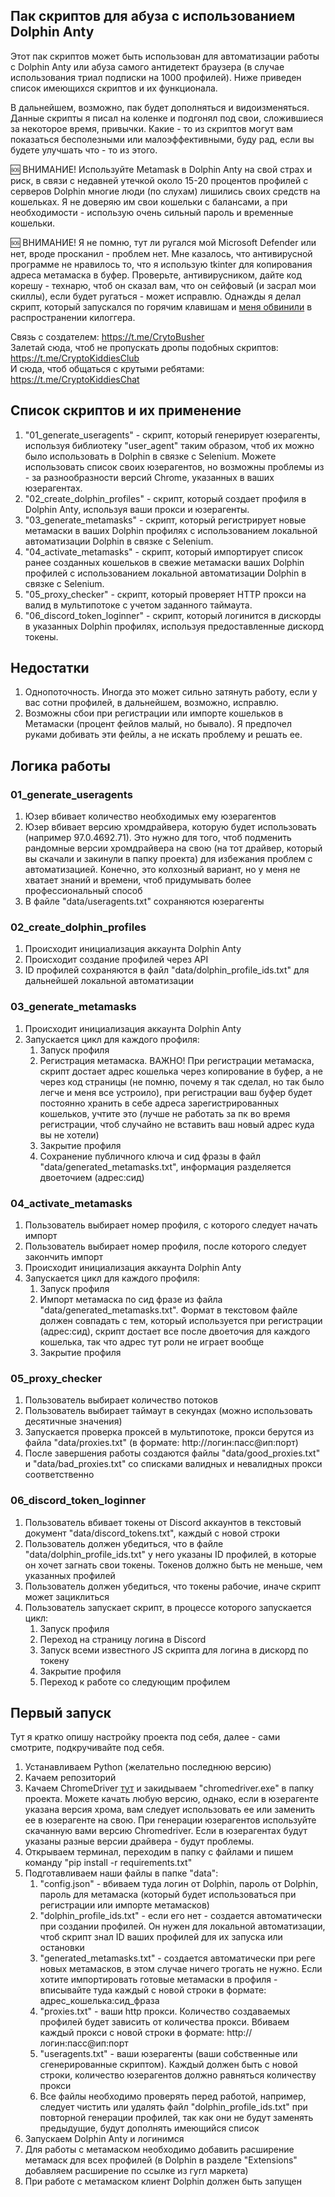 ## Пак скриптов для абуза с использованием Dolphin Anty
Этот пак скриптов может быть использован для автоматизации работы с Dolphin Anty или абуза самого антидетект браузера (в случае использования триал подписки на 1000 профилей). Ниже приведен список имеющихся скриптов и их функционала.

В дальнейшем, возможно, пак будет дополняться и видоизменяться. Данные скрипты я писал на коленке и подгонял под свои, сложившиеся за некоторое время, привычки. Какие - то из скриптов могут вам показаться бесполезными или малоэффективными, буду рад, если вы будете улучшать что - то из этого.

🆘 ВНИМАНИЕ! Используйте Metamask в Dolphin Anty на свой страх и риск, в связи с недавней утечкой около 15-20 процентов профилей с серверов Dolphin многие люди (по слухам) лишились своих средств на кошельках. Я не доверяю им свои кошельки с балансами, а при необходимости - использую очень сильный пароль и временные кошельки.

🆘 ВНИМАНИЕ! Я не помню, тут ли ругался мой Microsoft Defender или нет, вроде просканил - проблем нет. Мне казалось, что антивирусной программе не нравилось то, что я использую tkinter для копирования адреса метамаска в буфер. Проверьте, антивирусником, дайте код корешу - технарю, чтоб он сказал вам, что он сейфовый (и засрал мои скиллы), если будет ругаться - может исправлю. Однажды я делал скрипт, который запускался по горячим клавишам и [меня обвинили](https://t.me/FarmersChatCKC/2707) в распространении килоггера.

Связь с создателем: https://t.me/CrytoBusher <br>
Залетай сюда, чтоб не пропускать дропы подобных скриптов: https://t.me/CryptoKiddiesClub <br>
И сюда, чтоб общаться с крутыми ребятами: https://t.me/CryptoKiddiesChat <br>

## Список скриптов и их применение
1. "01_generate_useragents" - скрипт, который генерирует юзерагенты, используя библиотеку "user_agent" таким образом, чтоб их можно было использовать в Dolphin в связке с Selenium. Можете использовать список своих юзерагентов, но возможны проблемы из - за разнообразности версий Chrome, указанных в ваших юзерагентах.
2. "02_create_dolphin_profiles" - скрипт, который создает профиля в Dolphin Anty, используя ваши прокси и юзерагенты.
3. "03_generate_metamasks" - скрипт, который регистрирует новые метамаски в ваших Dolphin профилях с использованием локальной автоматизации Dolphin в связке с Selenium.
4. "04_activate_metamasks" - скрипт, который импортирует список ранее созданных кошельков в свежие метамаски ваших Dolphin профилей с использованием локальной автоматизации Dolphin в связке с Selenium.
5. "05_proxy_checker" - скрипт, который проверяет HTTP прокси на валид в мультипотоке с учетом заданного таймаута.
6. "06_discord_token_loginner" - скрипт, который логинится в дискорды в указанных Dolphin профилях, используя предоставленные дискорд токены.

## Недостатки
1. Однопоточность. Иногда это может сильно затянуть работу, если у вас сотни профилей, в дальнейшем, возможно, исправлю.
2. Возможны сбои при регистрации или импорте кошельков в Метамаски (процент фейлов малый, но бывало). Я предпочел руками добивать эти фейлы, а не искать проблему и решать ее.

## Логика работы
### 01_generate_useragents
1. Юзер вбивает количество необходимых ему юзерагентов
2. Юзер вбивает версию хромдрайвера, которую будет использовать (например 97.0.4692.71). Это нужно для того, чтоб подменить рандомные версии хромдрайвера на свою (на тот драйвер, который вы скачали и закинули в папку проекта) для избежания проблем с автоматизацией. Конечно, это колхозный вариант, но у меня не хватает знаний и времени, чтоб придумывать более профессиональный способ
3. В файле "data/useragents.txt" сохраняются юзерагенты

### 02_create_dolphin_profiles
1. Происходит инициализация аккаунта Dolphin Anty
2. Происходит создание профилей через API
3. ID профилей сохраняются в файл "data/dolphin_profile_ids.txt" для дальнейшей локальной автоматизации

### 03_generate_metamasks
1. Происходит инициализация аккаунта Dolphin Anty
2. Запускается цикл для каждого профиля:
   1. Запуск профиля
   2. Регистрация метамаска. ВАЖНО! При регистрации метамаска, скрипт достает адрес кошелька через копирование в буфер, а не через код страницы (не помню, почему я так сделал, но так было легче и меня все устроило), при регистрации ваш буфер будет постоянно хранить в себе адреса зарегистрированных кошельков, учтите это (лучше не работать за пк во время регистрации, чтоб случайно не вставить ваш новый адрес куда вы не хотели)
   3. Закрытие профиля
   4. Сохранение публичного ключа и сид фразы в файл "data/generated_metamasks.txt", информация разделяется двоеточием (адрес:сид)

### 04_activate_metamasks
1. Пользователь выбирает номер профиля, с которого следует начать импорт
2. Пользователь выбирает номер профиля, после которого следует закончить импорт
3. Происходит инициализация аккаунта Dolphin Anty
4. Запускается цикл для каждого профиля:
   1. Запуск профиля
   2. Импорт метамаска по сид фразе из файла "data/generated_metamasks.txt". Формат в текстовом файле должен совпадать с тем, который используется при регистрации (адрес:сид), скрипт достает все после двоеточия для каждого кошелька, так что адрес тут роли не играет вообще
   3. Закрытие профиля
   
### 05_proxy_checker
1. Пользователь выбирает количество потоков
2. Пользователь выбирает таймаут в секундах (можно использовать десятичные значения)
3. Запускается проверка проксей в мультипотоке, прокси берутся из файла "data/proxies.txt" (в формате: http://логин:пасс@ип:порт)
4. После завершения работы создаются файлы "data/good_proxies.txt" и "data/bad_proxies.txt" со списками валидных и невалидных прокси соответственно

### 06_discord_token_loginner
1. Пользователь вбивает токены от Discord аккаунтов в текстовый документ "data/discord_tokens.txt", каждый с новой строки
2. Пользователь должен убедиться, что в файле "data/dolphin_profile_ids.txt" у него указаны ID профилей, в которые он хочет загнать свои токены. Токенов должно быть не меньше, чем указанных профилей
3. Пользователь должен убедиться, что токены рабочие, иначе скрипт может зациклиться
4. Пользователь запускает скрипт, в процессе которого запускается цикл:
   1. Запуск профиля
   2. Переход на страницу логина в Discord
   3. Запуск всеми известного JS скрипта для логина в дискорд по токену
   4. Закрытие профиля
   5. Переход к работе со следующим профилем

## Первый запуск
Тут я кратко опишу настройку проекта под себя, далее - сами смотрите, подкручивайте под себя.

1. Устанавливаем Python (желательно последнюю версию)
2. Качаем репозиторий
3. Качаем ChromeDriver [тут](https://chromedriver.chromium.org/downloads) и закидываем "chromedriver.exe" в папку проекта. Можете качать любую версию, однако, если в юзерагенте указана версия хрома, вам следует использовать ее или заменить ее в юзерагенте на свою. При генерации юзерагентов используйте скачанную вами версию Chromedriver. Если в юзерагентах будут указаны разные версии драйвера - будут проблемы.
4. Открываем терминал, переходим в папку с файлами и пишем команду "pip install -r requirements.txt"
5. Подготавливаем наши файлы в папке "data":
   1. "config.json" - вбиваем туда логин от Dolphin, пароль от Dolphin, пароль для метамаска (который будет использоваться при регистрации или импорте метамасков)
   2. "dolphin_profile_ids.txt" - если его нет - создается автоматически при создании профилей. Он нужен для локальной автоматизации, чтоб скрипт знал ID ваших профилей для их запуска или остановки
   3. "generated_metamasks.txt" - создается автоматически при реге новых метамасков, в этом случае ничего трогать не нужно. Если хотите импортировать готовые метамаски в профиля - вписывайте туда каждый с новой строки в формате: адрес_кошелька:сид_фраза
   4. "proxies.txt" - ваши http прокси. Количество создаваемых профилей будет зависить от количества прокси. Вбиваем каждый прокси с новой строки в формате: http://логин:пасс@ип:порт
   5. "useragents.txt" - ваши юзерагенты (ваши собственные или сгенерированные скриптом). Каждый должен быть с новой строки, количество юзерагентов должно равняться количеству прокси
   6. Все файлы необходимо проверять перед работой, например, следует чистить или удалять файл "dolphin_profile_ids.txt" при повторной генерации профилей, так как они не будут заменять предыдущие, будут дополнять имеющийся список
6. Запускаем Dolphin Anty и логинимся
7. Для работы с метамаском необходимо добавить расширение метамаск для всех профилей (в Dolphin в разделе "Extensions" добавляем расширение по ссылке из гугл маркета)
8. При работе с метамаском клиент Dolphin должен быть запущен
